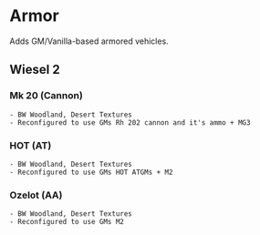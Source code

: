 # Armor
Adds GM/Vanilla-based armored vehicles.

## Wiesel 2
### Mk 20 (Cannon)
	- BW Woodland, Desert Textures
	- Reconfigured to use GMs Rh 202 cannon and it's ammo + MG3

### HOT (AT)
	- BW Woodland, Desert Textures
	- Reconfigured to use GMs HOT ATGMs + M2

### Ozelot (AA)
	- BW Woodland, Desert Textures
	- Reconfigured to use GMs M2